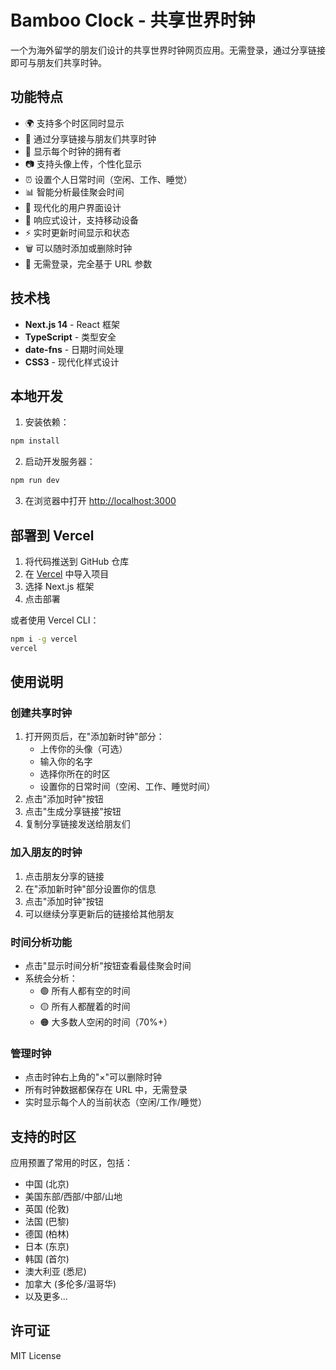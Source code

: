 # Bamboo Clock - 共享世界时钟

一个为海外留学的朋友们设计的共享世界时钟网页应用。无需登录，通过分享链接即可与朋友们共享时钟。

## 功能特点

- 🌍 支持多个时区同时显示
- 🔗 通过分享链接与朋友们共享时钟
- 👥 显示每个时钟的拥有者
- 📷 支持头像上传，个性化显示
- ⏰ 设置个人日常时间（空闲、工作、睡觉）
- 📊 智能分析最佳聚会时间
- 🎨 现代化的用户界面设计
- 📱 响应式设计，支持移动设备
- ⚡ 实时更新时间显示和状态
- 🗑️ 可以随时添加或删除时钟
- 🚫 无需登录，完全基于 URL 参数

## 技术栈

- **Next.js 14** - React 框架
- **TypeScript** - 类型安全
- **date-fns** - 日期时间处理
- **CSS3** - 现代化样式设计

## 本地开发

1. 安装依赖：
```bash
npm install
```

2. 启动开发服务器：
```bash
npm run dev
```

3. 在浏览器中打开 [http://localhost:3000](http://localhost:3000)

## 部署到 Vercel

1. 将代码推送到 GitHub 仓库
2. 在 [Vercel](https://vercel.com) 中导入项目
3. 选择 Next.js 框架
4. 点击部署

或者使用 Vercel CLI：

```bash
npm i -g vercel
vercel
```

## 使用说明

### 创建共享时钟
1. 打开网页后，在"添加新时钟"部分：
   - 上传你的头像（可选）
   - 输入你的名字
   - 选择你所在的时区
   - 设置你的日常时间（空闲、工作、睡觉时间）
2. 点击"添加时钟"按钮
3. 点击"生成分享链接"按钮
4. 复制分享链接发送给朋友们

### 加入朋友的时钟
1. 点击朋友分享的链接
2. 在"添加新时钟"部分设置你的信息
3. 点击"添加时钟"按钮
4. 可以继续分享更新后的链接给其他朋友

### 时间分析功能
- 点击"显示时间分析"按钮查看最佳聚会时间
- 系统会分析：
  - 🟢 所有人都有空的时间
  - 🟡 所有人都醒着的时间
  - 🟠 大多数人空闲的时间（70%+）

### 管理时钟
- 点击时钟右上角的"×"可以删除时钟
- 所有时钟数据都保存在 URL 中，无需登录
- 实时显示每个人的当前状态（空闲/工作/睡觉）

## 支持的时区

应用预置了常用的时区，包括：
- 中国 (北京)
- 美国东部/西部/中部/山地
- 英国 (伦敦)
- 法国 (巴黎)
- 德国 (柏林)
- 日本 (东京)
- 韩国 (首尔)
- 澳大利亚 (悉尼)
- 加拿大 (多伦多/温哥华)
- 以及更多...

## 许可证

MIT License
